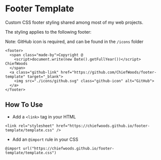 # Footer Template

Custom CSS footer styling shared among most of my web projects.

The styling applies to the following footer:

Note: GitHub icon is required, and can be found in the `/icons` folder

```
<footer>
  <span class="made-by">Copyright @
    <script>document.write(new Date().getFullYear())</script> ChiefWoods
  </span>
  <a class="github-link" href="https://github.com/ChiefWoods/footer-template" target="_blank">
    <img src="./icons/github.svg" class="github-icon" alt="GitHub">
  </a>
</footer>
```

## How To Use

- Add a `<link>` tag in your HTML

```
<link rel="stylesheet" href="https://chiefwoods.github.io/footer-template/template.css" />
```

- Add an `@import` rule in your CSS

```
@import url("https://chiefwoods.github.io/footer-template/template.css")
```